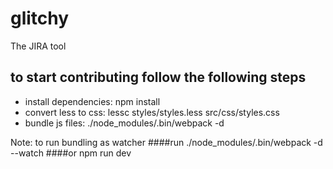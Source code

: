 # glitchy
The JIRA tool

## to start contributing follow the following steps
- install dependencies: npm install
- convert less to css: lessc styles/styles.less src/css/styles.css
- bundle js files: ./node_modules/.bin/webpack -d

Note: to run bundling as watcher
####run 
	./node_modules/.bin/webpack -d --watch
####or
	npm run dev
